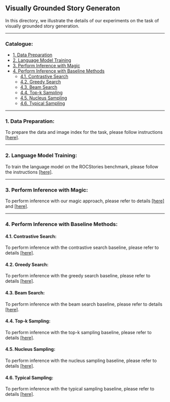 ## Visually Grounded Story Generaton
In this directory, we illustrate the details of our experiments on the task of visually grounded story generation. 

****
### Catalogue:
* <a href='#data_preparation'>1. Data Preparation</a>
* <a href='#language_model_training'>2. Language Model Training</a>
* <a href='#inference_with_magic'>3. Perform Inference with Magic</a>
* <a href='#inference_with_baseline'>4. Perform Inference with Baseline Methods</a>
    * <a href='#contrastive_search'>4.1. Contrastive Search</a>
    * <a href='#greedy_search'>4.2. Greedy Search</a>
    * <a href='#beam_search'>4.3. Beam Search</a>
    * <a href='#topk_sampling'>4.4. Top-k Sampling</a>
    * <a href='#nucleues_sampling'>4.5. Nucleus Sampling</a>
    * <a href='#typical_sampling'>4.6. Typical Sampling</a>

****

<span id='data_preparation'/>

### 1. Data Preparation:
To prepare the data and image index for the task, please follow instructions [[here]](https://github.com/yxuansu/MAGIC/tree/main/story_generation/data).


****

<span id='language_model_training'/>

### 2. Language Model Training:
To train the language model on the ROCStories benchmark, please follow the instructions [[here]](https://github.com/yxuansu/SimCTG/tree/main/story_generation#2-open-ended-story-generation-on-rocstories-benchmark).

****

<span id='inference_with_magic'/>

### 3. Perform Inference with Magic:
To perform inference with our magic approach, please refer to details [[here]](https://github.com/yxuansu/MAGIC#62-example-usage-of-magic-search) and [[here]](https://github.com/yxuansu/MAGIC/tree/main/story_generation/sh_folder#1-magic-search).

****

<span id='inference_with_baseline'/>

### 4. Perform Inference with Baseline Methods:

<span id='contrastive_search'/>

#### 4.1. Contrastive Search:
To perform inference with the contrastive search baseline, please refer to details [[here]](https://github.com/yxuansu/MAGIC/tree/main/story_generation/sh_folder#2-contrastive-search).


<span id='greedy_search'/>

#### 4.2. Greedy Search:
To perform inference with the greedy search baseline, please refer to details [[here]](https://github.com/yxuansu/MAGIC/tree/main/story_generation/sh_folder#3-greedy-search).

<span id='beam_search'/>

#### 4.3. Beam Search:
To perform inference with the beam search baseline, please refer to details [[here]](https://github.com/yxuansu/MAGIC/tree/main/story_generation/sh_folder#4-beam-search).


<span id='topk_sampling'/>

#### 4.4. Top-k Sampling:
To perform inference with the top-k sampling baseline, please refer to details [[here]](https://github.com/yxuansu/MAGIC/tree/main/story_generation/sh_folder#5-top-k-sampling).

<span id='nucleues_sampling'/>

#### 4.5. Nucleus Sampling:
To perform inference with the nucleus sampling baseline, please refer to details [[here]](https://github.com/yxuansu/MAGIC/tree/main/story_generation/sh_folder#6-nucleus-sampling).

<span id='typical_sampling'/>

#### 4.6. Typical Sampling:
To perform inference with the typical sampling baseline, please refer to details [[here]](https://github.com/yxuansu/MAGIC/tree/main/story_generation/sh_folder#7-typical-sampling).
